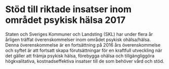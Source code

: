 # Stöd till riktade insatser inom området psykisk hälsa 2017

Staten och Sveriges Kommuner och Landsting (SKL) har under flera år årligen träffat överenskommelser inom området psykisk ohälsa/hälsa. Denna överenskommelse är en fortsättning på 2016 års överenskommelse och syftet är att fortsatt skapa förutsättningar för en kraftfull utveckling när det gäller att främja psykisk hälsa, förebygga ohälsa och tillgängliggöra högkvalitativa, kostnadseffektiva insatser till de som behöver vård och stöd.
